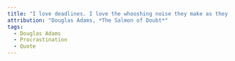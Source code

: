 ```yaml
---
title: "I love deadlines. I love the whooshing noise they make as they go by."
attribution: "Douglas Adams, *The Salmon of Doubt*"
tags:
  - Douglas Adams
  - Procrastination
  - Quote
---
```


